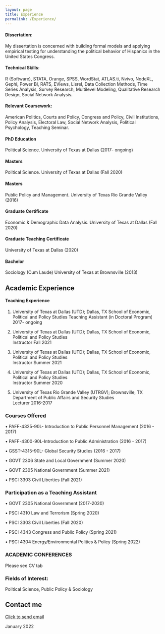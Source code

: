 ```yaml
---
layout: page
title: Experience
permalink: /Experience/
---
```

#### Dissertation: 
My dissertation is concerned with building formal models and applying empirical testing for understanding the political behavior of Hispanics in the United States Congress.

#### Technical Skills: 
R (Software), STATA, Orange, SPSS, WordStat, ATLAS.ti, Nvivo, NodeXL, Gephi, Power BI, RATS, EViews, Lisrel, Data Collection Methods, Time Series Analysis, Survey Research, Multilevel Modeling, Qualitative Research Design, Social Network Analysis. 

#### Relevant Coursework:
American Politics, Courts and Policy, Congress and Policy, Civil Institutions, Policy Analysis, Electoral Law, Social Network Analysis, Political Psychology, Teaching Seminar. 


#### PhD Education
Political Science. University of Texas at Dallas (2017- ongoing)

#### Masters
Political Science. University of Texas at Dallas (Fall 2020)

#### Masters 
Public Policy and Management. University of Texas Rio Grande Valley (2016)

#### Graduate Certificate
Economic & Demographic Data Analysis. University of Texas at Dallas (Fall 2020)

#### Graduate Teaching Certificate
University of Texas at Dallas (2020)

#### Bachelor
Sociology (Cum Laude) University of Texas at Brownsville (2013)

## Academic Experience
#### Teaching Experience 
 
1. University of Texas at Dallas (UTD); Dallas, TX School of Economic, Political and Policy Studies
Teaching Assistant (in Doctoral Program)                2017- ongoing 
 
2. University of Texas at Dallas (UTD); Dallas, TX School of Economic, Political and Policy Studies          
Instructor         Fall 2021 

3. University of Texas at Dallas (UTD); Dallas, TX School of Economic, Political and Policy Studies          
Instructor         Summer 2021 

4. University of Texas at Dallas (UTD); Dallas, TX School of Economic, Political and Policy Studies          
Instructor         Summer 2020 
 
5. University of Texas Rio Grande Valley (UTRGV); Brownsville, TX Department of Public Affairs and Security Studies  
Lecturer         2016-2017 
 
 
### Courses Offered   

• PAFF-4325-90L- Introduction to Public Personnel Management (2016 - 2017) 

• PAFF-4300-90L-Introduction to Public Administration        (2016 - 2017) 

• GSST-4315-90L- Global Security Studies                     (2016 - 2017) 

• GOVT 2306 State and Local Government                       (Summer 2020) 

• GOVT 2305 National Government                              (Summer 2021) 

• PSCI 3303 Civil Liberties                                   (Fall 2021)


### Participation as a Teaching Assistant

• GOVT 2305 National Government                     (2017-2020)

• PSCI   4310  Law and Terrorism                    (Spring 2020) 

• PSCI   3303 Civil Liberties                        (Fall 2020) 

• PSCI   4343 Congress and Public Policy             (Spring 2021) 

• PSCI   4304 Energy/Environmental Politics & Policy (Spring 2022)


### ACADEMIC CONFERENCES
Please see CV tab

### Fields of Interest:
Political Science, Public Policy & Sociology


## Contact me
[Click to send email](mailto:cxg172030@utdallas.edu)


January 2022
